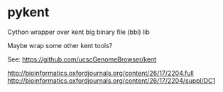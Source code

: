 # pykent
Cython wrapper over kent big binary file (bbi) lib

Maybe wrap some other kent tools?

See: https://github.com/ucscGenomeBrowser/kent

http://bioinformatics.oxfordjournals.org/content/26/17/2204.full
http://bioinformatics.oxfordjournals.org/content/26/17/2204/suppl/DC1

